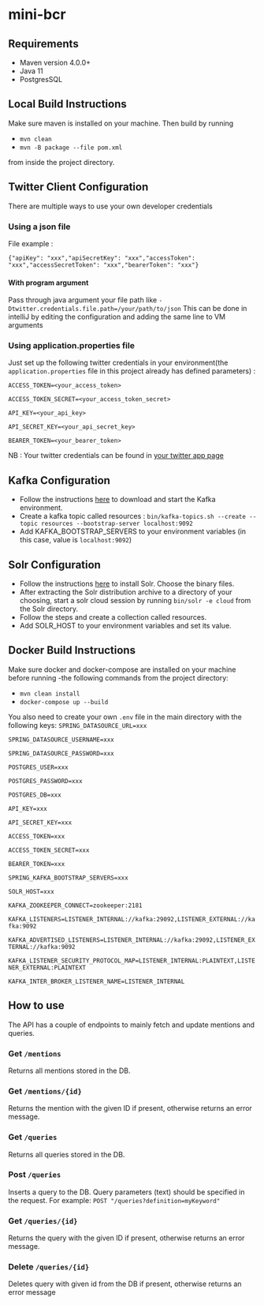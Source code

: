 # mini-bcr

## Requirements

- Maven version 4.0.0+
- Java 11
- PostgresSQL

## Local Build Instructions

Make sure maven is installed on your machine. Then build by running

- `mvn clean`
- `mvn -B package --file pom.xml`

from inside the project directory.

## Twitter Client Configuration

There are multiple ways to use your own developer credentials

### Using a json file

File example :

`{"apiKey": "xxx","apiSecretKey": "xxx","accessToken": "xxx","accessSecretToken": "xxx","bearerToken": "xxx"}`

#### With program argument

Pass through java argument your file path like `-Dtwitter.credentials.file.path=/your/path/to/json`
This can be done in intelliJ by editing the configuration and adding the same line to VM arguments

### Using application.properties file

Just set up the following twitter credentials in your environment(the `application.properties` file in this project
already has defined parameters) :

`ACCESS_TOKEN=<your_access_token>`

`ACCESS_TOKEN_SECRET=<your_access_token_secret>`

`API_KEY=<your_api_key>`

`API_SECRET_KEY=<your_api_secret_key>`

`BEARER_TOKEN=<your_bearer_token>`

NB : Your twitter credentials can be found in [your twitter app page](https://developer.twitter.com/en/apps)

## Kafka Configuration

- Follow the instructions [here](https://kafka.apache.org/quickstart) to download and start the Kafka environment.
- Create a kafka topic called resources :
  `bin/kafka-topics.sh --create --topic resources --bootstrap-server localhost:9092`
- Add KAFKA_BOOTSTRAP_SERVERS to your environment variables (in this case, value is `localhost:9092`)

## Solr Configuration

- Follow the instructions [here](https://solr.apache.org/guide/6_6/installing-solr.html#installing-solr) to install
  Solr. Choose the binary files.
- After extracting the Solr distribution archive to a directory of your choosing, start a solr cloud session by running
  `bin/solr -e cloud` from the Solr directory.
- Follow the steps and create a collection called resources.
- Add SOLR_HOST to your environment variables and set its value.

## Docker Build Instructions

Make sure docker and docker-compose are installed on your machine before running -the following commands from the
project directory:

- `mvn clean install`
- `docker-compose up --build`

You also need to create your own `.env` file in the main directory with the following keys:
`SPRING_DATASOURCE_URL=xxx`

`SPRING_DATASOURCE_USERNAME=xxx`

`SPRING_DATASOURCE_PASSWORD=xxx`

`POSTGRES_USER=xxx`

`POSTGRES_PASSWORD=xxx`

`POSTGRES_DB=xxx`

`API_KEY=xxx`

`API_SECRET_KEY=xxx`

`ACCESS_TOKEN=xxx`

`ACCESS_TOKEN_SECRET=xxx`

`BEARER_TOKEN=xxx`

`SPRING_KAFKA_BOOTSTRAP_SERVERS=xxx`

`SOLR_HOST=xxx`

`KAFKA_ZOOKEEPER_CONNECT=zookeeper:2181`

`KAFKA_LISTENERS=LISTENER_INTERNAL://kafka:29092,LISTENER_EXTERNAL://kafka:9092`

`KAFKA_ADVERTISED_LISTENERS=LISTENER_INTERNAL://kafka:29092,LISTENER_EXTERNAL://kafka:9092`

`KAFKA_LISTENER_SECURITY_PROTOCOL_MAP=LISTENER_INTERNAL:PLAINTEXT,LISTENER_EXTERNAL:PLAINTEXT`

`KAFKA_INTER_BROKER_LISTENER_NAME=LISTENER_INTERNAL`

## How to use

The API has a couple of endpoints to mainly fetch and update mentions and queries.

### Get `/mentions`

Returns all mentions stored in the DB.

### Get `/mentions/{id}`

Returns the mention with the given ID if present, otherwise returns an error message.

### Get `/queries`

Returns all queries stored in the DB.

### Post `/queries`

Inserts a query to the DB. Query parameters (text) should be specified in the request. For
example: `POST "/queries?definition=myKeyword"`

### Get `/queries/{id}`

Returns the query with the given ID if present, otherwise returns an error message.

### Delete `/queries/{id}`

Deletes query with given id from the DB if present, otherwise returns an error message
